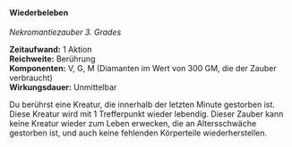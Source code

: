 #### Wiederbeleben
<!-- markdownlint-disable link-image-reference-definitions -->
<!-- spell-checker:words added amount avoids casting concentration damage different duration emphasis ends english false formula hour halves hours kommagetrennt mechanics minutes reaction ritual same saving school somatic special spell throw true wording wotc -->
<!-- spell-checker:words revivify -->
[_metadata_:spell_name]:- "Wiederbeleben"
[_metadata_:spell_name_english]:- "Revivify"
[_metadata_:spell_school]:- "Nekromantiezauber"
[_metadata_:spell_level]:- "3"
[_metadata_:casting_time_amount]:- "1"
<!-- "action", "bonus action", "reaction", "minute", "minutes", "hour", "hours" -->
[_metadata_:casting_time_unit]:- "Aktion"
<!-- "true" oder "false" -->
[_metadata_:ritual]:- "false"
[_metadata_:range]:- "Berührung"
[_metadata_:target]:- "eine Kreatur, die innerhalb der letzten Minute gestorben ist"
<!-- "true" oder "false" -->
[_metadata_:components_verbal]:- "true"
<!-- "true" oder "false" -->
[_metadata_:components_somatic]:- "true"
<!-- "true" oder "false" -->
[_metadata_:components_material]:- "true"
[_metadata_:components_material_description]:- "Diamanten im Wert von 300 GM"
[_metadata_:components_material_cost]:- "true"
<!-- "true" oder "false" -->
[_metadata_:concentration]:- "false"
[_metadata_:duration]:- "Unmittelbar"
<!-- "mechanics_same_wording_same", "mechanics_same_wording_different", "mechanics_different_wording_different" oder "added" -->
[_metadata_:compared_to_wotc_srd_5.1]:- "mechanics_same_wording_same"
<!-- "mechanics_same_wording_different", "mechanics_different_wording_different" oder "added" -->
[_metadata_:compared_to_a5e_srd]:- "???"
<!-- markdownlint-disable-next-line no-emphasis-as-heading -->
_Nekromantiezauber 3. Grades_

**Zeitaufwand:** 1 Aktion \
**Reichweite:** Berührung \
**Komponenten:** V, G, M (Diamanten im Wert von 300 GM, die der Zauber verbraucht) \
**Wirkungsdauer:** Unmittelbar

Du berührst eine Kreatur, die innerhalb der letzten Minute gestorben ist.
Diese Kreatur wird mit 1 Trefferpunkt wieder lebendig.
Dieser Zauber kann keine Kreatur wieder zum Leben erwecken, die an Altersschwäche gestorben ist, und auch keine fehlenden Körperteile wiederherstellen.
